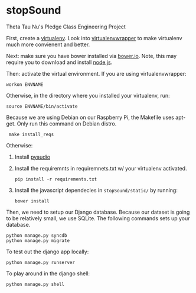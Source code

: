 stopSound
=========

Theta Tau Nu's Pledge Class Engineering Project

First, create a [virtualenv](http://virtualenv.readthedocs.org/en/latest/).
Look into [virtualenvwrapper](http://virtualenvwrapper.readthedocs.org/en/latest/) to make virtualenv much more convienent and better.

Next: make sure you have bower installed via [bower.io](http://bower.io). 
Note, this may require you to download and install [node.js](http://nodejs.org).

Then: activate the virtual environment. If you are using virtualenvwrapper:
  
    workon ENVNAME

Otherwise, in the directory where you installed your virtualenv, run:

    source ENVNAME/bin/activate

Because we are using Debian on our Raspberry Pi, the Makefile uses apt-get. Only run this command on Debian distro. 

     make install_reqs

Otherwise:

  1. Install [pyaudio](http://people.csail.mit.edu/hubert/pyaudio/)

  2. Install the requiremnts in requiremnets.txt w/ your virtualenv activated.

         pip install -r requirements.txt

  3. Install the javascript dependecies in `stopSound/static/` by running:

         bower install
    
Then, we need to setup our Django database. Because our dataset is going to be relatively small, we use SQLite. The following commands sets up your database.

    python manage.py syncdb
    python manage.py migrate

To test out the django app locally:

    python manage.py runserver

To play around in the django shell:

    python manage.py shell
